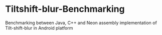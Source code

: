 # Tiltshift-blur-Benchmarking
Benchmarking between Java, C++ and Neon assembly implementation of Tilt-shift-blur in Android platform
